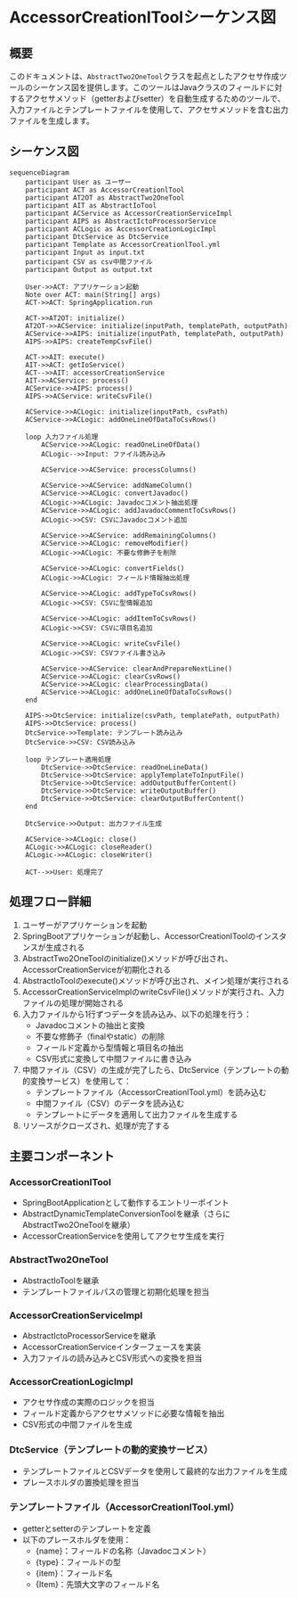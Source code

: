 # AccessorCreationlToolシーケンス図

## 概要

このドキュメントは、`AbstractTwo2OneTool`クラスを起点としたアクセサ作成ツールのシーケンス図を提供します。このツールはJavaクラスのフィールドに対するアクセサメソッド（getterおよびsetter）を自動生成するためのツールで、入力ファイルとテンプレートファイルを使用して、アクセサメソッドを含む出力ファイルを生成します。

## シーケンス図

```mermaid
sequenceDiagram
    participant User as ユーザー
    participant ACT as AccessorCreationlTool
    participant AT2OT as AbstractTwo2OneTool
    participant AIT as AbstractIoTool
    participant ACService as AccessorCreationServiceImpl
    participant AIPS as AbstractIctoProcessorService
    participant ACLogic as AccessorCreationLogicImpl
    participant DtcService as DtcService
    participant Template as AccessorCreationlTool.yml
    participant Input as input.txt
    participant CSV as csv中間ファイル
    participant Output as output.txt

    User->>ACT: アプリケーション起動
    Note over ACT: main(String[] args)
    ACT->>ACT: SpringApplication.run

    ACT->>AT2OT: initialize()
    AT2OT->>ACService: initialize(inputPath, templatePath, outputPath)
    ACService->>AIPS: initialize(inputPath, templatePath, outputPath)
    AIPS->>AIPS: createTempCsvFile()

    ACT->>AIT: execute()
    AIT->>ACT: getIoService()
    ACT-->>AIT: accessorCreationService
    AIT->>ACService: process()
    ACService->>AIPS: process()
    AIPS->>ACService: writeCsvFile()

    ACService->>ACLogic: initialize(inputPath, csvPath)
    ACService->>ACLogic: addOneLineOfDataToCsvRows()

    loop 入力ファイル処理
        ACService->>ACLogic: readOneLineOfData()
        ACLogic-->>Input: ファイル読み込み

        ACService->>ACService: processColumns()

        ACService->>ACService: addNameColumn()
        ACService->>ACLogic: convertJavadoc()
        ACLogic->>ACLogic: Javadocコメント抽出処理
        ACService->>ACLogic: addJavadocCommentToCsvRows()
        ACLogic->>CSV: CSVにJavadocコメント追加

        ACService->>ACService: addRemainingColumns()
        ACService->>ACLogic: removeModifier()
        ACLogic->>ACLogic: 不要な修飾子を削除

        ACService->>ACLogic: convertFields()
        ACLogic->>ACLogic: フィールド情報抽出処理

        ACService->>ACLogic: addTypeToCsvRows()
        ACLogic->>CSV: CSVに型情報追加

        ACService->>ACLogic: addItemToCsvRows()
        ACLogic->>CSV: CSVに項目名追加

        ACService->>ACLogic: writeCsvFile()
        ACLogic->>CSV: CSVファイル書き込み

        ACService->>ACService: clearAndPrepareNextLine()
        ACService->>ACLogic: clearCsvRows()
        ACService->>ACLogic: clearProcessingData()
        ACService->>ACLogic: addOneLineOfDataToCsvRows()
    end

    AIPS->>DtcService: initialize(csvPath, templatePath, outputPath)
    AIPS->>DtcService: process()
    DtcService->>Template: テンプレート読み込み
    DtcService->>CSV: CSV読み込み

    loop テンプレート適用処理
        DtcService->>DtcService: readOneLineData()
        DtcService->>DtcService: applyTemplateToInputFile()
        DtcService->>DtcService: addOutputBufferContent()
        DtcService->>DtcService: writeOutputBuffer()
        DtcService->>DtcService: clearOutputBufferContent()
    end

    DtcService->>Output: 出力ファイル生成

    ACService->>ACLogic: close()
    ACLogic->>ACLogic: closeReader()
    ACLogic->>ACLogic: closeWriter()

    ACT-->>User: 処理完了
```

## 処理フロー詳細

1. ユーザーがアプリケーションを起動
2. SpringBootアプリケーションが起動し、AccessorCreationlToolのインスタンスが生成される
3. AbstractTwo2OneToolのinitialize()メソッドが呼び出され、AccessorCreationServiceが初期化される
4. AbstractIoToolのexecute()メソッドが呼び出され、メイン処理が実行される
5. AccessorCreationServiceImplのwriteCsvFile()メソッドが実行され、入力ファイルの処理が開始される
6. 入力ファイルから1行ずつデータを読み込み、以下の処理を行う：
   - Javadocコメントの抽出と変換
   - 不要な修飾子（finalやstatic）の削除
   - フィールド定義から型情報と項目名の抽出
   - CSV形式に変換して中間ファイルに書き込み
7. 中間ファイル（CSV）の生成が完了したら、DtcService（テンプレートの動的変換サービス）を使用して：
   - テンプレートファイル（AccessorCreationlTool.yml）を読み込む
   - 中間ファイル（CSV）のデータを読み込む
   - テンプレートにデータを適用して出力ファイルを生成する
8. リソースがクローズされ、処理が完了する

## 主要コンポーネント

### AccessorCreationlTool

- SpringBootApplicationとして動作するエントリーポイント
- AbstractDynamicTemplateConversionToolを継承（さらにAbstractTwo2OneToolを継承）
- AccessorCreationServiceを使用してアクセサ生成を実行

### AbstractTwo2OneTool

- AbstractIoToolを継承
- テンプレートファイルパスの管理と初期化処理を担当

### AccessorCreationServiceImpl

- AbstractIctoProcessorServiceを継承
- AccessorCreationServiceインターフェースを実装
- 入力ファイルの読み込みとCSV形式への変換を担当

### AccessorCreationLogicImpl

- アクセサ作成の実際のロジックを担当
- フィールド定義からアクセサメソッドに必要な情報を抽出
- CSV形式の中間ファイルを生成

### DtcService（テンプレートの動的変換サービス）

- テンプレートファイルとCSVデータを使用して最終的な出力ファイルを生成
- プレースホルダの置換処理を担当

### テンプレートファイル（AccessorCreationlTool.yml）

- getterとsetterのテンプレートを定義
- 以下のプレースホルダを使用：
  - {name}：フィールドの名称（Javadocコメント）
  - {type}：フィールドの型
  - {item}：フィールド名
  - {Item}：先頭大文字のフィールド名
